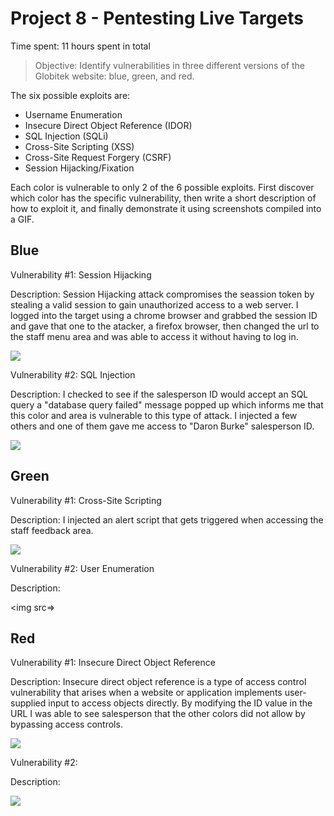 # Project 8 - Pentesting Live Targets
Time spent: 11 hours spent in total

> Objective: Identify vulnerabilities in three different versions of the Globitek website: blue, green, and red.

The six possible exploits are:

* Username Enumeration
* Insecure Direct Object Reference (IDOR)
* SQL Injection (SQLi)
* Cross-Site Scripting (XSS)
* Cross-Site Request Forgery (CSRF)
* Session Hijacking/Fixation

Each color is vulnerable to only 2 of the 6 possible exploits. First discover which color has the specific vulnerability, then write a short description of how to exploit it, and finally demonstrate it using screenshots compiled into a GIF.

## Blue

Vulnerability #1: Session Hijacking

Description: Session Hijacking attack compromises the seassion token by stealing a valid session to gain unauthorized access to a web server. I logged into the target using a chrome browser and grabbed the session ID and gave that one to the atacker, a firefox browser, then changed the url to the staff menu area and was able to access it without having to log in.

<img src="https://media.giphy.com/media/w8ABSaABPoFjGrJLXy/giphy.gif">

Vulnerability #2: SQL Injection

Description: I checked to see if the salesperson ID would accept an SQL query a "database query failed" message popped up which informs me that this color and area is vulnerable to this type of attack. I injected a few others and one of them gave me access to "Daron Burke" salesperson ID. 

<img src="https://media.giphy.com/media/6ZBTR5w56HEW4hFrqQ/giphy.gif">

## Green

Vulnerability #1: Cross-Site Scripting

Description: I injected an alert script that gets triggered when accessing the staff feedback area.

<img src="https://media.giphy.com/media/0Xe5SZmtOR5DGYvTKS/giphy.gif">

Vulnerability #2: User Enumeration

Description: 

<img src=>


## Red

Vulnerability #1: Insecure Direct Object Reference

Description: Insecure direct object reference is a type of access control vulnerability that arises when a website or application implements user-supplied input to access objects directly. By modifying the ID value in the URL I was able to see salesperson that the other colors did not allow by bypassing access controls.

<img src="https://media.giphy.com/media/mzH8Cpup7lHYj292jj/giphy.gif">

Vulnerability #2:

Description:

<img src="red-vuln2.gif">




